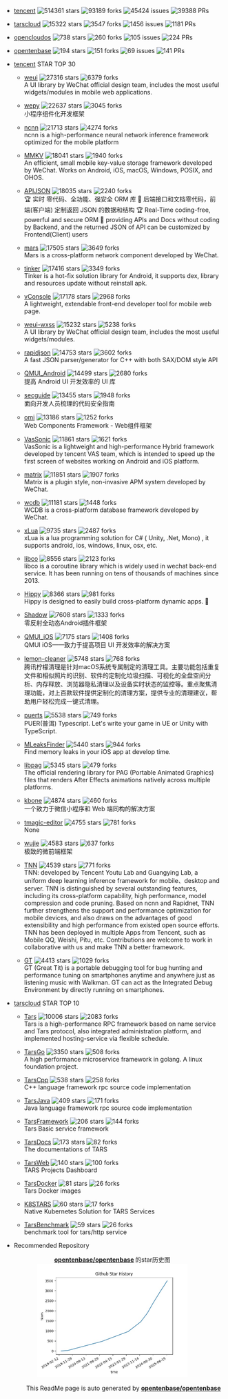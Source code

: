 
+ [tencent](https://github.com/tencent)
![514361 stars](https://img.shields.io/badge/Stars-514361-green)
![93189 forks](https://img.shields.io/badge/Forks-93189-green)
![45424 issues](https://img.shields.io/badge/Issues-45424-green)
![39388 PRs](https://img.shields.io/badge/PRs-39388-green)

+ [tarscloud](https://github.com/tarscloud)
![15322 stars](https://img.shields.io/badge/Stars-15322-green)
![3547 forks](https://img.shields.io/badge/Forks-3547-green)
![1456 issues](https://img.shields.io/badge/Issues-1456-green)
![1181 PRs](https://img.shields.io/badge/PRs-1181-green)

+ [opencloudos](https://github.com/opencloudos)
![738 stars](https://img.shields.io/badge/Stars-738-green)
![260 forks](https://img.shields.io/badge/Forks-260-green)
![105 issues](https://img.shields.io/badge/Issues-105-green)
![224 PRs](https://img.shields.io/badge/PRs-224-green)

+ [opentenbase](https://github.com/opentenbase)
![194 stars](https://img.shields.io/badge/Stars-194-green)
![151 forks](https://img.shields.io/badge/Forks-151-green)
![69 issues](https://img.shields.io/badge/Issues-69-green)
![141 PRs](https://img.shields.io/badge/PRs-141-green)



+ [tencent](https://github.com/tencent) STAR TOP 30
    
    + [weui](https://github.com/tencent/weui) 
    ![27316 stars](https://img.shields.io/badge/Stars-27316-green)
    ![6379 forks](https://img.shields.io/badge/Forks-6379-green)  
    A UI library by WeChat official design team, includes the most useful widgets/modules in mobile web applications.
    
    + [wepy](https://github.com/tencent/wepy) 
    ![22637 stars](https://img.shields.io/badge/Stars-22637-green)
    ![3045 forks](https://img.shields.io/badge/Forks-3045-green)  
    小程序组件化开发框架
    
    + [ncnn](https://github.com/tencent/ncnn) 
    ![21713 stars](https://img.shields.io/badge/Stars-21713-green)
    ![4274 forks](https://img.shields.io/badge/Forks-4274-green)  
    ncnn is a high-performance neural network inference framework optimized for the mobile platform
    
    + [MMKV](https://github.com/tencent/MMKV) 
    ![18041 stars](https://img.shields.io/badge/Stars-18041-green)
    ![1940 forks](https://img.shields.io/badge/Forks-1940-green)  
    An efficient, small mobile key-value storage framework developed by WeChat. Works on Android, iOS, macOS, Windows, POSIX, and OHOS.
    
    + [APIJSON](https://github.com/tencent/APIJSON) 
    ![18035 stars](https://img.shields.io/badge/Stars-18035-green)
    ![2240 forks](https://img.shields.io/badge/Forks-2240-green)  
    🏆 实时 零代码、全功能、强安全 ORM 库 🚀 后端接口和文档零代码，前端(客户端) 定制返回 JSON 的数据和结构 🏆 Real-Time coding-free, powerful and secure ORM 🚀  providing APIs and Docs without coding by Backend, and the returned JSON of API can be customized by Frontend(Client) users
    
    + [mars](https://github.com/tencent/mars) 
    ![17505 stars](https://img.shields.io/badge/Stars-17505-green)
    ![3649 forks](https://img.shields.io/badge/Forks-3649-green)  
    Mars is a cross-platform network component  developed by WeChat.
    
    + [tinker](https://github.com/tencent/tinker) 
    ![17416 stars](https://img.shields.io/badge/Stars-17416-green)
    ![3349 forks](https://img.shields.io/badge/Forks-3349-green)  
    Tinker is a hot-fix solution library for Android, it supports dex, library and resources update without reinstall apk.
    
    + [vConsole](https://github.com/tencent/vConsole) 
    ![17178 stars](https://img.shields.io/badge/Stars-17178-green)
    ![2968 forks](https://img.shields.io/badge/Forks-2968-green)  
    A lightweight, extendable front-end developer tool for mobile web page.
    
    + [weui-wxss](https://github.com/tencent/weui-wxss) 
    ![15232 stars](https://img.shields.io/badge/Stars-15232-green)
    ![5238 forks](https://img.shields.io/badge/Forks-5238-green)  
    A UI library by WeChat official design team, includes the most useful widgets/modules.
    
    + [rapidjson](https://github.com/tencent/rapidjson) 
    ![14753 stars](https://img.shields.io/badge/Stars-14753-green)
    ![3602 forks](https://img.shields.io/badge/Forks-3602-green)  
    A fast JSON parser/generator for C++ with both SAX/DOM style API
    
    + [QMUI_Android](https://github.com/tencent/QMUI_Android) 
    ![14499 stars](https://img.shields.io/badge/Stars-14499-green)
    ![2680 forks](https://img.shields.io/badge/Forks-2680-green)  
    提高 Android UI 开发效率的 UI 库
    
    + [secguide](https://github.com/tencent/secguide) 
    ![13455 stars](https://img.shields.io/badge/Stars-13455-green)
    ![1948 forks](https://img.shields.io/badge/Forks-1948-green)  
    面向开发人员梳理的代码安全指南
    
    + [omi](https://github.com/tencent/omi) 
    ![13186 stars](https://img.shields.io/badge/Stars-13186-green)
    ![1252 forks](https://img.shields.io/badge/Forks-1252-green)  
    Web Components Framework - Web组件框架
    
    + [VasSonic](https://github.com/tencent/VasSonic) 
    ![11861 stars](https://img.shields.io/badge/Stars-11861-green)
    ![1621 forks](https://img.shields.io/badge/Forks-1621-green)  
    VasSonic is a lightweight and high-performance Hybrid framework developed by tencent VAS team, which is intended to speed up the first screen of websites working on Android and iOS platform. 
    
    + [matrix](https://github.com/tencent/matrix) 
    ![11851 stars](https://img.shields.io/badge/Stars-11851-green)
    ![1907 forks](https://img.shields.io/badge/Forks-1907-green)  
    Matrix is a plugin style, non-invasive APM system developed by WeChat.
    
    + [wcdb](https://github.com/tencent/wcdb) 
    ![11181 stars](https://img.shields.io/badge/Stars-11181-green)
    ![1448 forks](https://img.shields.io/badge/Forks-1448-green)  
    WCDB is a cross-platform database framework developed by WeChat.
    
    + [xLua](https://github.com/tencent/xLua) 
    ![9735 stars](https://img.shields.io/badge/Stars-9735-green)
    ![2487 forks](https://img.shields.io/badge/Forks-2487-green)  
    xLua is a lua programming solution for  C# ( Unity, .Net, Mono) , it supports android, ios, windows, linux, osx, etc.
    
    + [libco](https://github.com/tencent/libco) 
    ![8556 stars](https://img.shields.io/badge/Stars-8556-green)
    ![2123 forks](https://img.shields.io/badge/Forks-2123-green)  
    libco is a coroutine library which is widely used in wechat  back-end service. It has been running on tens of thousands of machines since 2013.
    
    + [Hippy](https://github.com/tencent/Hippy) 
    ![8366 stars](https://img.shields.io/badge/Stars-8366-green)
    ![981 forks](https://img.shields.io/badge/Forks-981-green)  
    Hippy is designed to easily build cross-platform dynamic apps. 👏
    
    + [Shadow](https://github.com/tencent/Shadow) 
    ![7608 stars](https://img.shields.io/badge/Stars-7608-green)
    ![1333 forks](https://img.shields.io/badge/Forks-1333-green)  
    零反射全动态Android插件框架
    
    + [QMUI_iOS](https://github.com/tencent/QMUI_iOS) 
    ![7175 stars](https://img.shields.io/badge/Stars-7175-green)
    ![1408 forks](https://img.shields.io/badge/Forks-1408-green)  
    QMUI iOS——致力于提高项目 UI 开发效率的解决方案
    
    + [lemon-cleaner](https://github.com/tencent/lemon-cleaner) 
    ![5748 stars](https://img.shields.io/badge/Stars-5748-green)
    ![768 forks](https://img.shields.io/badge/Forks-768-green)  
    腾讯柠檬清理是针对macOS系统专属制定的清理工具。主要功能包括重复文件和相似照片的识别、软件的定制化垃圾扫描、可视化的全盘空间分析、内存释放、浏览器隐私清理以及设备实时状态的监控等。重点聚焦清理功能，对上百款软件提供定制化的清理方案，提供专业的清理建议，帮助用户轻松完成一键式清理。
    
    + [puerts](https://github.com/tencent/puerts) 
    ![5538 stars](https://img.shields.io/badge/Stars-5538-green)
    ![749 forks](https://img.shields.io/badge/Forks-749-green)  
    PUER(普洱) Typescript. Let's write your game in UE or Unity with TypeScript.
    
    + [MLeaksFinder](https://github.com/tencent/MLeaksFinder) 
    ![5440 stars](https://img.shields.io/badge/Stars-5440-green)
    ![944 forks](https://img.shields.io/badge/Forks-944-green)  
    Find memory leaks in your iOS app at develop time.
    
    + [libpag](https://github.com/tencent/libpag) 
    ![5345 stars](https://img.shields.io/badge/Stars-5345-green)
    ![479 forks](https://img.shields.io/badge/Forks-479-green)  
    The official rendering library for PAG (Portable Animated Graphics) files that renders After Effects animations natively across multiple platforms.
    
    + [kbone](https://github.com/tencent/kbone) 
    ![4874 stars](https://img.shields.io/badge/Stars-4874-green)
    ![460 forks](https://img.shields.io/badge/Forks-460-green)  
    一个致力于微信小程序和 Web 端同构的解决方案
    
    + [tmagic-editor](https://github.com/tencent/tmagic-editor) 
    ![4755 stars](https://img.shields.io/badge/Stars-4755-green)
    ![781 forks](https://img.shields.io/badge/Forks-781-green)  
    None
    
    + [wujie](https://github.com/tencent/wujie) 
    ![4583 stars](https://img.shields.io/badge/Stars-4583-green)
    ![637 forks](https://img.shields.io/badge/Forks-637-green)  
    极致的微前端框架
    
    + [TNN](https://github.com/tencent/TNN) 
    ![4539 stars](https://img.shields.io/badge/Stars-4539-green)
    ![771 forks](https://img.shields.io/badge/Forks-771-green)  
    TNN: developed by Tencent Youtu Lab and Guangying Lab, a uniform deep learning inference framework for mobile、desktop and server. TNN is distinguished by several outstanding features, including its cross-platform capability, high performance, model compression and code pruning. Based on ncnn and Rapidnet, TNN further strengthens the support and performance optimization for mobile devices, and also draws on the advantages of good extensibility and high performance from existed open source efforts. TNN has been deployed in multiple Apps from Tencent, such as Mobile QQ, Weishi, Pitu, etc. Contributions are welcome to work in collaborative with us and make TNN a better framework. 
    
    + [GT](https://github.com/tencent/GT) 
    ![4413 stars](https://img.shields.io/badge/Stars-4413-green)
    ![1029 forks](https://img.shields.io/badge/Forks-1029-green)  
    GT (Great Tit) is a portable debugging tool for bug hunting and performance tuning on smartphones anytime and anywhere just as listening music with Walkman. GT can act as the Integrated Debug Environment by directly running on smartphones.
    

+ [tarscloud](https://github.com/tarscloud) STAR TOP 10
    
    + [Tars](https://github.com/tarscloud/Tars) 
    ![10006 stars](https://img.shields.io/badge/Stars-10006-green)
    ![2083 forks](https://img.shields.io/badge/Forks-2083-green)  
    Tars is a high-performance RPC framework based on name service and Tars protocol, also integrated administration platform, and implemented hosting-service via flexible schedule.
    
    + [TarsGo](https://github.com/tarscloud/TarsGo) 
    ![3350 stars](https://img.shields.io/badge/Stars-3350-green)
    ![508 forks](https://img.shields.io/badge/Forks-508-green)  
    A  high performance microservice  framework  in golang. A linux foundation project.
    
    + [TarsCpp](https://github.com/tarscloud/TarsCpp) 
    ![538 stars](https://img.shields.io/badge/Stars-538-green)
    ![258 forks](https://img.shields.io/badge/Forks-258-green)  
    C++ language framework rpc source code implementation
    
    + [TarsJava](https://github.com/tarscloud/TarsJava) 
    ![409 stars](https://img.shields.io/badge/Stars-409-green)
    ![171 forks](https://img.shields.io/badge/Forks-171-green)  
    Java language framework rpc source code implementation
    
    + [TarsFramework](https://github.com/tarscloud/TarsFramework) 
    ![206 stars](https://img.shields.io/badge/Stars-206-green)
    ![144 forks](https://img.shields.io/badge/Forks-144-green)  
    Tars Basic service framework
    
    + [TarsDocs](https://github.com/tarscloud/TarsDocs) 
    ![173 stars](https://img.shields.io/badge/Stars-173-green)
    ![82 forks](https://img.shields.io/badge/Forks-82-green)  
    The documentations of TARS
    
    + [TarsWeb](https://github.com/tarscloud/TarsWeb) 
    ![140 stars](https://img.shields.io/badge/Stars-140-green)
    ![100 forks](https://img.shields.io/badge/Forks-100-green)  
    TARS Projects Dashboard
    
    + [TarsDocker](https://github.com/tarscloud/TarsDocker) 
    ![81 stars](https://img.shields.io/badge/Stars-81-green)
    ![26 forks](https://img.shields.io/badge/Forks-26-green)  
    Tars Docker  images
    
    + [K8STARS](https://github.com/tarscloud/K8STARS) 
    ![60 stars](https://img.shields.io/badge/Stars-60-green)
    ![17 forks](https://img.shields.io/badge/Forks-17-green)  
    Native Kubernetes  Solution for TARS Services
    
    + [TarsBenchmark](https://github.com/tarscloud/TarsBenchmark) 
    ![59 stars](https://img.shields.io/badge/Stars-59-green)
    ![26 forks](https://img.shields.io/badge/Forks-26-green)  
    benchmark tool for tars/http service
    


+ Recommended Repository  
<p align="center">
      <strong>
        <a href="https://github.com/opentenbase/opentenbase" target="_blank">opentenbase/opentenbase</a>
      </strong>  的star历史图
  <br>
  <img src="https://raw.githubusercontent.com/ButterAndButterfly/GithubTools/master/data/stars_history.jpg" width="350px"></img>    
</p>

<p align="right">
      This ReadMe page is auto generated by 
      <strong>
        <a href="https://github.com/opentenbase/opentenbase" target="_blank">opentenbase/opentenbase</a><br>
      </strong>   
</p>